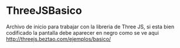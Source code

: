 # ThreeJSBasico
Archivo de inicio para trabajar con la libreria de Three JS, 
si esta bien codificado la pantalla debe aparecer en negro
como se ve aqui http://threejs.beztao.com/ejemplos/basico/
